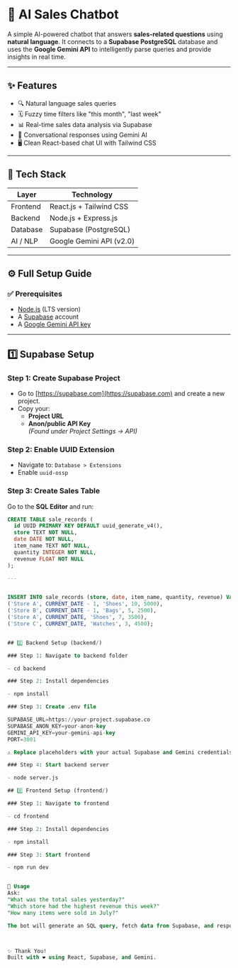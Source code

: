 # 🧠 AI Sales Chatbot

A simple AI-powered chatbot that answers **sales-related questions** using **natural language**. It connects to a **Supabase PostgreSQL** database and uses the **Google Gemini API** to intelligently parse queries and provide insights in real time.

---

## ✨ Features

- 🔍 Natural language sales queries
- 🗓️ Fuzzy time filters like "this month", "last week"
- 📊 Real-time sales data analysis via Supabase
- 💬 Conversational responses using Gemini AI
- 🖥️ Clean React-based chat UI with Tailwind CSS

---

## 🧰 Tech Stack

| Layer      | Technology               |
|------------|---------------------------|
| Frontend   | React.js + Tailwind CSS   |
| Backend    | Node.js + Express.js      |
| Database   | Supabase (PostgreSQL)     |
| AI / NLP   | Google Gemini API (v2.0)  |

---

## ⚙️ Full Setup Guide

### ✅ Prerequisites

- [Node.js](https://nodejs.org/) (LTS version)
- A [Supabase](https://supabase.com/) account
- A [Google Gemini API key](https://aistudio.google.com/app/apikey)

---

## 1️⃣ Supabase Setup

### Step 1: Create Supabase Project
- Go to [https://supabase.com](https://supabase.com) and create a new project.
- Copy your:
  - **Project URL**
  - **Anon/public API Key**  
  *(Found under Project Settings → API)*

### Step 2: Enable UUID Extension
- Navigate to: `Database > Extensions`
- Enable `uuid-ossp`

### Step 3: Create Sales Table

Go to the **SQL Editor** and run:

```sql
CREATE TABLE sale_records (
  id UUID PRIMARY KEY DEFAULT uuid_generate_v4(),
  store TEXT NOT NULL,
  date DATE NOT NULL,
  item_name TEXT NOT NULL,
  quantity INTEGER NOT NULL,
  revenue FLOAT NOT NULL
);

---


INSERT INTO sale_records (store, date, item_name, quantity, revenue) VALUES
('Store A', CURRENT_DATE - 1, 'Shoes', 10, 5000),
('Store B', CURRENT_DATE - 1, 'Bags', 5, 2500),
('Store A', CURRENT_DATE, 'Shoes', 7, 3500),
('Store C', CURRENT_DATE, 'Watches', 3, 4500);


## 2️⃣ Backend Setup (backend/)

### Step 1: Navigate to backend folder

- cd backend

### Step 2: Install dependencies

- npm install

### Step 3: Create .env file

SUPABASE_URL=https://your-project.supabase.co
SUPABASE_ANON_KEY=your-anon-key
GEMINI_API_KEY=your-gemini-api-key
PORT=3001

⚠️ Replace placeholders with your actual Supabase and Gemini credentials.

### Step 4: Start backend server

- node server.js

## 3️⃣ Frontend Setup (frontend/)

### Step 1: Navigate to frontend

- cd frontend

### Step 2: Install dependencies

- npm install

### Step 3: Start frontend

- npm run dev


🧪 Usage
Ask:
"What was the total sales yesterday?"
"Which store had the highest revenue this week?"
"How many items were sold in July?"

The bot will generate an SQL query, fetch data from Supabase, and respond.



✨ Thank You!
Built with ❤️ using React, Supabase, and Gemini.

